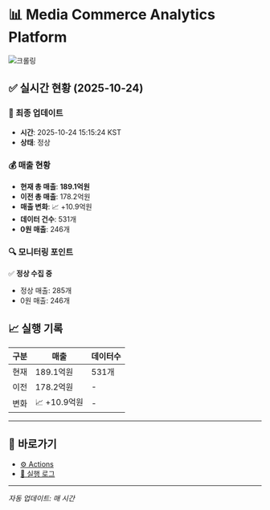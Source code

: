 # 📊 Media Commerce Analytics Platform

![크롤링](https://img.shields.io/badge/크롤링-정상-green)

## ✅ 실시간 현황 (2025-10-24)

### 📍 최종 업데이트
- **시간**: 2025-10-24 15:15:24 KST
- **상태**: 정상

### 💰 매출 현황
- **현재 총 매출**: **189.1억원**
- **이전 총 매출**: 178.2억원
- **매출 변화**: 📈 +10.9억원
- **데이터 건수**: 531개
- **0원 매출**: 246개

### 🔍 모니터링 포인트

✅ **정상 수집 중**
- 정상 매출: 285개
- 0원 매출: 246개


## 📈 실행 기록

| 구분 | 매출 | 데이터수 |
|------|------|----------|
| 현재 | 189.1억원 | 531개 |
| 이전 | 178.2억원 | - |
| 변화 | 📈 +10.9억원 | - |

---

## 🔗 바로가기

- [⚙️ Actions](../../actions)
- [📝 실행 로그](../../actions/workflows/daily_scraping.yml)

---

*자동 업데이트: 매 시간*
